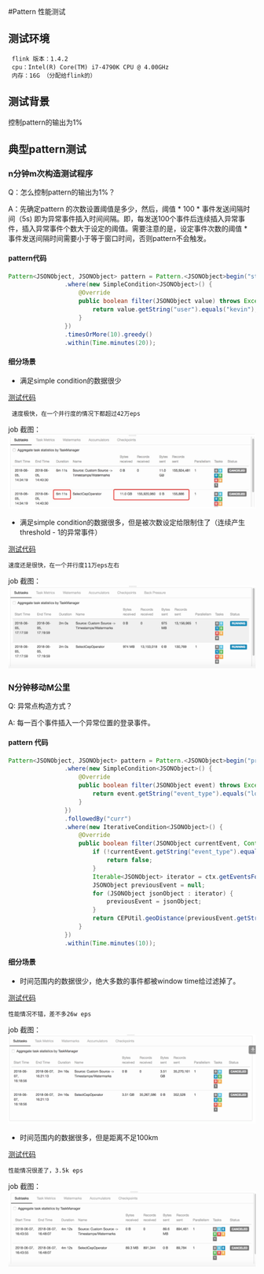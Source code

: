 #Pattern 性能测试

## 测试环境
```
 flink 版本：1.4.2
 cpu：Intel(R) Core(TM) i7-4790K CPU @ 4.00GHz
 内存：16G （分配给flink的）
```

## 测试背景
控制pattern的输出为1%

## 典型pattern测试
### n分钟m次构造测试程序
Q：怎么控制pattern的输出为1%？

A：先确定pattern 的次数设置阈值是多少，然后，阈值 * 100 * 事件发送间隔时间（5s) 即为异常事件插入时间间隔。即，每发送100个事件后连续插入异常事件，插入异常事件个数大于设定的阈值。需要注意的是，设定事件次数的阈值 * 事件发送间隔时间需要小于等于窗口时间，否则pattern不会触发。

#### pattern代码

~~~Java
Pattern<JSONObject, JSONObject> pattern = Pattern.<JSONObject>begin("start")
                .where(new SimpleCondition<JSONObject>() {
                    @Override
                    public boolean filter(JSONObject value) throws Exception {
                        return value.getString("user").equals("kevin");
                    }
                })
                .timesOrMore(10).greedy()
                .within(Time.minutes(20));
~~~


#### 细分场景
   
   - 满足simple condition的数据很少

   [测试代码](https://github.com/liujiawinds/flink-cep-perf/blob/master/src/main/java/com/hansight/streaming/CEPPerfTest.java)	
     
     速度极快，在一个并行度的情况下都超过42万eps
     	
   job 截图：![dashborad Screenshot](https://github.com/liujiawinds/flink-cep-perf/blob/master/screenshots/99298DAB-16A3-4A02-9CB5-4CE7B23EF346.png)
     
 
   - 满足simple condition的数据很多，但是被次数设定给限制住了（连续产生threshold - 1的异常事件）
		
  [测试代码](https://github.com/liujiawinds/flink-cep-perf/blob/master/src/main/java/com/hansight/streaming/CEPPerfTest2.java)
    
    速度还是很快，在一个并行度11万eps左右
     	
  job 截图：![dashborad Screenshot](https://github.com/liujiawinds/flink-cep-perf/blob/master/screenshots/QQ20180605-172012.png)
     

### N分钟移动M公里

Q: 异常点构造方式？

A: 每一百个事件插入一个异常位置的登录事件。

#### pattern 代码


~~~Java
Pattern<JSONObject, JSONObject> pattern = Pattern.<JSONObject>begin("prev")
                .where(new SimpleCondition<JSONObject>() {
                    @Override
                    public boolean filter(JSONObject event) throws Exception {
                        return event.getString("event_type").equals("logon");
                    }
                })
                .followedBy("curr")
                .where(new IterativeCondition<JSONObject>() {
                    @Override
                    public boolean filter(JSONObject currentEvent, Context<JSONObject> ctx) throws Exception {
                        if (!currentEvent.getString("event_type").equals("logon")) {
                            return false;
                        }
                        Iterable<JSONObject> iterator = ctx.getEventsForPattern("prev");
                        JSONObject previousEvent = null;
                        for (JSONObject jsonObject : iterator) {
                            previousEvent = jsonObject;
                        }
                        return CEPUtil.geoDistance(previousEvent.getString("geo"), currentEvent.getString("geo")) > 100;
                    }
                })
                .within(Time.minutes(10));
~~~
#### 细分场景

- 时间范围内的数据很少，绝大多数的事件都被window time给过滤掉了。

[测试代码](https://github.com/liujiawinds/flink-cep-perf/blob/master/src/main/java/com/hansight/streaming/CEPPerfTest3.java)

```
性能情况不错，差不多26w eps
```

 job 截图：![dashborad Screenshot](https://github.com/liujiawinds/flink-cep-perf/blob/master/screenshots/QQ20180607-162121.png)
 
 
 - 时间范围内的数据很多，但是距离不足100km
 
 [测试代码](https://github.com/liujiawinds/flink-cep-perf/blob/master/src/main/java/com/hansight/streaming/CEPPerfTest4.java)

```
性能情况很差了，3.5k eps
```

 job 截图：![dashborad Screenshot](https://github.com/liujiawinds/flink-cep-perf/blob/master/screenshots/QQ20180607-164834.png)
 
 
